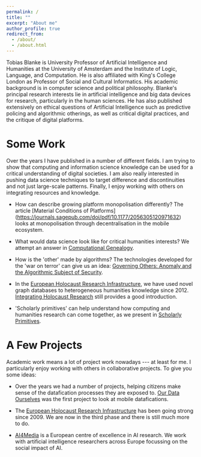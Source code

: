 ```yaml
---
permalink: /
title: ""
excerpt: "About me"
author_profile: true
redirect_from: 
  - /about/
  - /about.html
---
```


Tobias Blanke is University Professor of Artificial Intelligence and Humanities at the University of Amsterdam and the Institute of Logic, Language, and Computation. He is also affiliated with King's College London as Professor of Social and Cultural Informatics. His academic background is in computer science and political philosophy. Blanke's principal research interests lie in artificial intelligence and big data devices for research, particularly in the human sciences. He has also published extensively on ethical questions of Artificial Intelligence such as predictive policing and algorithmic otherings, as well as critical digital practices, and the critique of digital platforms.

Some Work
======

Over the years I have published in a number of different fields. I am trying to show that computing and information science knowledge can be used for a critical understanding of digital societies. I am also really interested in pushing data science techniques to target difference and discontinuities and not just large-scale patterns. Finally, I enjoy working with others on integrating resources and knowledge. 

- How can describe growing platform monopolisation differently? The article [Material Conditions of Platforms] (https://journals.sagepub.com/doi/pdf/10.1177/2056305120971632) looks at monopolisation through decentralisation in the mobile ecosystem.

- What would data science look like for critical humanities interests? We attempt an answer in [Computational Genealogy](https://www.tandfonline.com/doi/full/10.1080/01615440.2019.1684859).

- How is the 'other' made by algorithms? The technologies developed for the 'war on terror' can give us an idea: [Governing Others: Anomaly and the Algorithmic Subject of Security](https://www.cambridge.org/core/journals/european-journal-of-international-security/article/abs/governing-others-anomaly-and-the-algorithmic-subject-of-security/).

- In the [European Holocaust Research Infrastructure](http://ehri-project.eu), we have used novel graph databases to heterogeneous humanities knowledge since 2012. [Integrating Holocaust Research](https://www.euppublishing.com/doi/abs/10.3366/ijhac.2013.0080) still provides a good introduction.

- 'Scholarly primitives' can help understand how computing and humanities research can come together, as we present in [Scholarly Primitives](https://www.sciencedirect.com/science/article/abs/pii/S0167739X11001178).



A Few Projects
======

Academic work means a lot of project work nowadays --- at least for me. I particularly enjoy working with others in collaborative projects. To give you some ideas:

- Over the years we had a number of projects, helping citizens make sense of the datafication processes they are exposed to. [Our Data Ourselves](https://gtr.ukri.org/projects?ref=AH%2FL007770%2F1) was the first project to look at mobile datafications.

- The [European Holocaust Research Infrastructure](http://ehri-project.eu) has been going strong since 2009. We are now in the third phase and there is still much more to do.

- [AI4Media](https://www.ai4media.eu/) is a European centre of excellence in AI research. We work with artificial intelligence researchers across Europe focussing on the social impact of AI.
